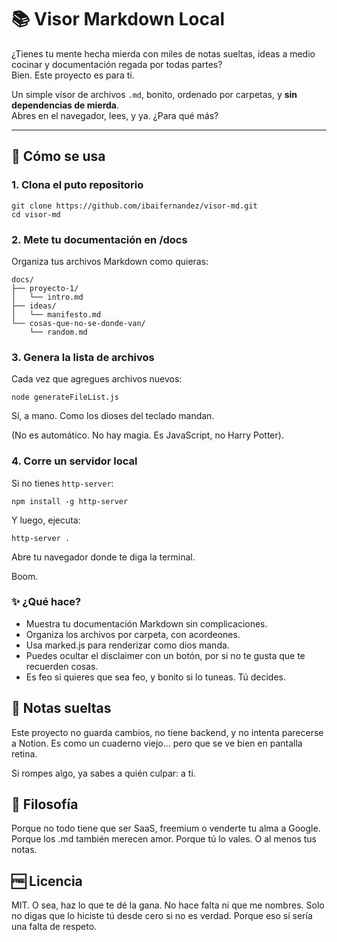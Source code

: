 # 📚 Visor Markdown Local

¿Tienes tu mente hecha mierda con miles de notas sueltas, ideas a medio cocinar y documentación regada por todas partes?  
Bien. Este proyecto es para ti.

Un simple visor de archivos `.md`, bonito, ordenado por carpetas, y **sin dependencias de mierda**.  
Abres en el navegador, lees, y ya. ¿Para qué más?

---

## 🚀 Cómo se usa

### 1. Clona el puto repositorio

```cli
git clone https://github.com/ibaifernandez/visor-md.git
cd visor-md
```

### 2. Mete tu documentación en /docs

Organiza tus archivos Markdown como quieras:

```plaintext
docs/
├── proyecto-1/
│   └── intro.md
├── ideas/
│   └── manifesto.md
└── cosas-que-no-se-donde-van/
    └── random.md
```

### 3. Genera la lista de archivos

Cada vez que agregues archivos nuevos:

```node generateFileList.js```

Sí, a mano. Como los dioses del teclado mandan.

(No es automático. No hay magia. Es JavaScript, no Harry Potter).

### 4. Corre un servidor local

Si no tienes ```http-server```:

```npm install -g http-server```

Y luego, ejecuta:

```http-server .```

Abre tu navegador donde te diga la terminal.

Boom.

### ✨ ¿Qué hace?

- Muestra tu documentación Markdown sin complicaciones.
- Organiza los archivos por carpeta, con acordeones.
- Usa marked.js para renderizar como dios manda.
- Puedes ocultar el disclaimer con un botón, por si no te gusta que te recuerden cosas.
- Es feo si quieres que sea feo, y bonito si lo tuneas. Tú decides.

## 📎 Notas sueltas

Este proyecto no guarda cambios, no tiene backend, y no intenta parecerse a Notion.
Es como un cuaderno viejo... pero que se ve bien en pantalla retina.

Si rompes algo, ya sabes a quién culpar: a ti.

## 🧠 Filosofía

Porque no todo tiene que ser SaaS, freemium o venderte tu alma a Google.
Porque los .md también merecen amor.
Porque tú lo vales. O al menos tus notas.

## 🆓 Licencia

MIT. O sea, haz lo que te dé la gana.
No hace falta ni que me nombres.
Solo no digas que lo hiciste tú desde cero si no es verdad.
Porque eso sí sería una falta de respeto.
